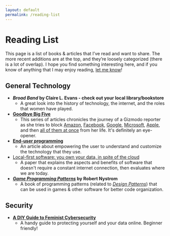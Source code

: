 ```yaml
---
layout: default
permalink: /reading-list
---
```

# Reading List
This page is a list of books & articles that I’ve read and want to share. The more recent additions are at the top, and they’re loosely categorized (there is a lot of overlap). I hope you find something interesting here, and if you know of anything that I may enjoy reading, [let me know](/contact)!

## General Technology
- ***Broad Band* by Claire L. Evans - check out your local library/bookstore**
  - A great look into the history of technology, the internet, and the roles that women have played.
- **[Goodbye Big Five](https://gizmodo.com/c/goodbye-big-five)**
  - This series of articles chronicles the journey of a Gizmodo reporter as she tries to block [Amazon](https://gizmodo.com/i-tried-to-block-amazon-from-my-life-it-was-impossible-1830565336), [Facebook](https://gizmodo.com/i-cut-facebook-out-of-my-life-surprisingly-i-missed-i-1830565456), [Google](https://gizmodo.com/i-cut-google-out-of-my-life-it-screwed-up-everything-1830565500), [Microsoft](https://gizmodo.com/i-cut-microsoft-out-of-my-life-or-so-i-thought-1830863898), [Apple](https://gizmodo.com/i-cut-apple-out-of-my-life-it-was-devastating-1831063868), and then [all of them at once](https://gizmodo.com/i-cut-the-big-five-tech-giants-from-my-life-it-was-hel-1831304194) from her life. It's definitely an eye-opener.
- **[End-user programming](https://www.inkandswitch.com/end-user-programming.html)**
  - An article about empowering the user to understand and customize the technology that they use.
- [Local-first software: you own your data, in spite of the cloud](https://dl.acm.org/doi/10.1145/3359591.3359737)
  - A paper that explains the aspects and benefits of software that doesn't require a constant internet connection, then evaluates where we are today.
- **[*Game Programming Patterns*](https://gameprogrammingpatterns.com/) by Robert Nystrom**
  - A book of programming patterns (related to *[Design Patterns](https://en.wikipedia.org/wiki/Design_Patterns)*) that can be used in games & other software for better code organization.

## Security
- **[A DIY Guide to Feminist Cybersecurity](https://hackblossom.org/cybersecurity/)**
  - A handy guide to protecting yourself and your data online. Beginner friendly!
